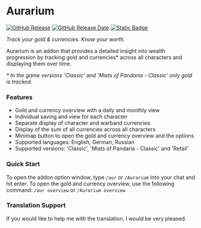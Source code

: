# Aurarium

[![GitHub Release](https://img.shields.io/github/v/release/wow-addon-dev/Aurarium?logo=github&cacheSeconds=600)](https://github.com/wow-addon-dev/Aurarium/releases)
[![GitHub Release Date](https://img.shields.io/github/release-date/wow-addon-dev/Aurarium?logo=github&cacheSeconds=600)](https://github.com/wow-addon-dev/Aurarium/releases)
[![Static Badge](https://img.shields.io/badge/buy_me_a_coffe-Donate-blue)](https://buymeacoffee.com/diomsg)

*Track your gold & currencies. Know your worth.*

Aurarium is an addon that provides a detailed insight into wealth progression by tracking gold and currencies* across all characters and displaying them over time.

*\* In the game versions 'Classic' and 'Mists of Pandaria - Classic' only gold is tracked.*

### Features

*   Gold and currency overview with a daily and monthly view
*   Individual saving and view for each character
*   Separate display of character and warband currencies
*   Display of the sum of all currencies across all characters
*   Minimap button to open the gold and currency overview and the options
*   Supported languages: English, German, Russian
*   Supported versions: 'Classic', 'Mists of Pandaria - Classic' and 'Retail'

### Quick Start

To open the addon option window, type `/aur` or `/Aurarium` into your chat and hit enter. To open the gold and currency overview, use the following command: `/aur overview` or `/Aurarium overview`

### Translation Support

If you would like to help me with the translation, I would be very pleased.
